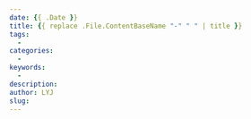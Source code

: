 ```yaml
---
date: {{ .Date }}
title: {{ replace .File.ContentBaseName "-" " " | title }}
tags:
  - 
categories:
  - 
keywords:
  - 
description: 
author: LYJ
slug:
---
```

